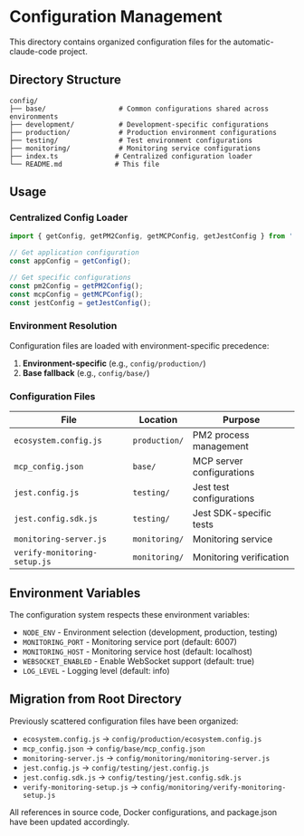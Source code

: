 # Configuration Management

This directory contains organized configuration files for the automatic-claude-code project.

## Directory Structure

```
config/
├── base/                  # Common configurations shared across environments
├── development/           # Development-specific configurations
├── production/            # Production environment configurations  
├── testing/               # Test environment configurations
├── monitoring/            # Monitoring service configurations
├── index.ts              # Centralized configuration loader
└── README.md             # This file
```

## Usage

### Centralized Config Loader

```typescript
import { getConfig, getPM2Config, getMCPConfig, getJestConfig } from './config';

// Get application configuration
const appConfig = getConfig();

// Get specific configurations
const pm2Config = getPM2Config();
const mcpConfig = getMCPConfig();
const jestConfig = getJestConfig();
```

### Environment Resolution

Configuration files are loaded with environment-specific precedence:

1. **Environment-specific** (e.g., `config/production/`)
2. **Base fallback** (e.g., `config/base/`)

### Configuration Files

| File | Location | Purpose |
|------|----------|---------|
| `ecosystem.config.js` | `production/` | PM2 process management |
| `mcp_config.json` | `base/` | MCP server configurations |
| `jest.config.js` | `testing/` | Jest test configurations |
| `jest.config.sdk.js` | `testing/` | Jest SDK-specific tests |
| `monitoring-server.js` | `monitoring/` | Monitoring service |
| `verify-monitoring-setup.js` | `monitoring/` | Monitoring verification |

## Environment Variables

The configuration system respects these environment variables:

- `NODE_ENV` - Environment selection (development, production, testing)
- `MONITORING_PORT` - Monitoring service port (default: 6007)
- `MONITORING_HOST` - Monitoring service host (default: localhost)
- `WEBSOCKET_ENABLED` - Enable WebSocket support (default: true)
- `LOG_LEVEL` - Logging level (default: info)

## Migration from Root Directory

Previously scattered configuration files have been organized:

- `ecosystem.config.js` → `config/production/ecosystem.config.js`
- `mcp_config.json` → `config/base/mcp_config.json`
- `monitoring-server.js` → `config/monitoring/monitoring-server.js`
- `jest.config.js` → `config/testing/jest.config.js`
- `jest.config.sdk.js` → `config/testing/jest.config.sdk.js`
- `verify-monitoring-setup.js` → `config/monitoring/verify-monitoring-setup.js`

All references in source code, Docker configurations, and package.json have been updated accordingly.